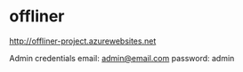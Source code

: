 # offliner
http://offliner-project.azurewebsites.net

Admin credentials
email: admin@email.com
password: admin
